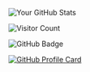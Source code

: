 ![Your GitHub Stats](https://github-readme-stats.vercel.app/api?username=yourusername&show_icons=true&theme=dark)

![Visitor Count](https://komarev.com/ghpvc/?username=yourusername&color=blue)

![GitHub Badge](https://img.shields.io/github/followers/yourusername?label=Followers&style=social)

[![GitHub Profile Card](https://github-readme-stats.vercel.app/api/pin/?username=yourusername&repo=yourrepo&theme=dark)](https://github.com/yourusername/yourrepo)
